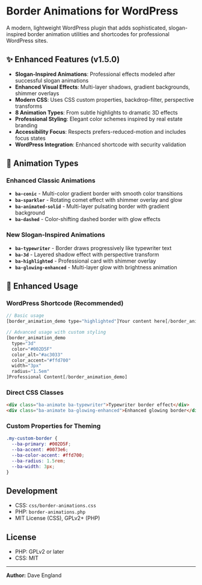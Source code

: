 # Border Animations for WordPress

A modern, lightweight WordPress plugin that adds sophisticated, slogan-inspired border animation utilities and shortcodes for professional WordPress sites.

## ✨ Enhanced Features (v1.5.0)

- **Slogan-Inspired Animations**: Professional effects modeled after successful slogan animations
- **Enhanced Visual Effects**: Multi-layer shadows, gradient backgrounds, shimmer overlays
- **Modern CSS**: Uses CSS custom properties, backdrop-filter, perspective transforms
- **8 Animation Types**: From subtle highlights to dramatic 3D effects
- **Professional Styling**: Elegant color schemes inspired by real estate branding
- **Accessibility Focus**: Respects prefers-reduced-motion and includes focus states
- **WordPress Integration**: Enhanced shortcode with security validation

## 🎨 Animation Types

### Enhanced Classic Animations
- **`ba-conic`** - Multi-color gradient border with smooth color transitions
- **`ba-sparkler`** - Rotating comet effect with shimmer overlay and glow
- **`ba-animated-solid`** - Multi-layer pulsating border with gradient background
- **`ba-dashed`** - Color-shifting dashed border with glow effects

### New Slogan-Inspired Animations
- **`ba-typewriter`** - Border draws progressively like typewriter text
- **`ba-3d`** - Layered shadow effect with perspective transform
- **`ba-highlighted`** - Professional card with shimmer overlay
- **`ba-glowing-enhanced`** - Multi-layer glow with brightness animation

## 🚀 Enhanced Usage

### WordPress Shortcode (Recommended)
```php
// Basic usage
[border_animation_demo type="highlighted"]Your content here[/border_animation_demo]

// Advanced usage with custom styling
[border_animation_demo 
  type="3d" 
  color="#002D5F" 
  color_alt="#ac3033" 
  color_accent="#ffd700"
  width="3px" 
  radius="1.5em"
]Professional Content[/border_animation_demo]
```

### Direct CSS Classes
```html
<div class="ba-animate ba-typewriter">Typewriter border effect</div>
<div class="ba-animate ba-glowing-enhanced">Enhanced glowing border</div>
```

### Custom Properties for Theming
```css
.my-custom-border {
  --ba-primary: #002D5F;
  --ba-accent: #0073e6;
  --ba-color-accent: #ffd700;
  --ba-radius: 1.5rem;
  --ba-width: 3px;
}
```

## Development

- CSS: `css/border-animations.css`
- PHP: `border-animations.php`
- MIT License (CSS), GPLv2+ (PHP)

## License

- PHP: GPLv2 or later
- CSS: MIT

---

**Author:** Dave England

